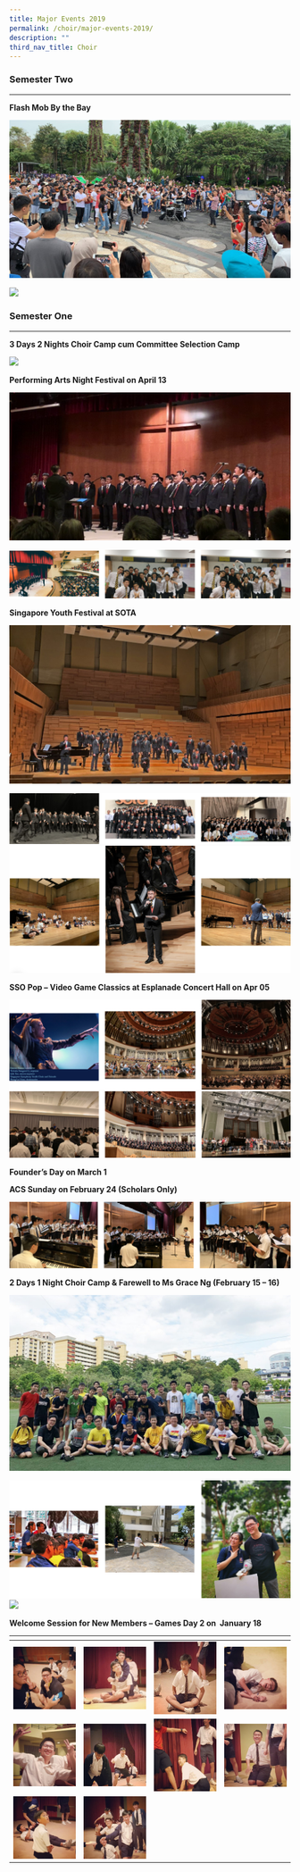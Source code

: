 ```yaml
---
title: Major Events 2019
permalink: /choir/major-events-2019/
description: ""
third_nav_title: Choir
---
```

### Semester Two

* * *

**Flash Mob By the Bay**

![](/images/HPTZ4622-1350x759.jpg)

![](/images/choir%201.png)

### Semester One

* * *
**3 Days 2 Nights Choir Camp cum Committee Selection Camp**

![](/images/choir%202.png)

**Performing Arts Night Festival on April 13**

![](/images/vlcsnap-2020-01-03-02h49m22s420-a.png)

![](/images/choir%203.png)

**Singapore Youth Festival at SOTA**

![](/images/IMG_8960a-1350x762.jpg)

![](/images/choir%204.png)
![](/images/choir%205.png)

**SSO Pop – Video Game Classics at Esplanade Concert Hall on Apr 05**

![](/images/choir%206.png)
![](/images/choir%207.png)

**Founder’s Day on March 1**

**ACS Sunday on February 24 (Scholars Only)**

![](/images/choir%208.png)

**2 Days 1 Night Choir Camp & Farewell to Ms Grace Ng (February 15 – 16)**

![](/images/Choir-Camp-Jan-2019-1350x845.jpg)

![](/images/choir%209.png)
![](/images/choir%2010.png)

**Welcome Session for New Members – Games Day 2 on  January 18**

<table>
<thead>
  <tr>
    <th style="width:200px"></th>
    <th style="width:200px"></th>
    <th style="width:200px"></th>
		<th style="width:200px"></th>
  </tr>
</thead>
<tbody>
  <tr>
    <td style ="text-align:center"><a href="/images/IMG_7143.jpg"> <img src="/images/IMG_7143.jpg" style="width:200px"></a></td>
    <td style ="text-align:center"><a href="/images/IMG_7144.jpg"> <img src="/images/IMG_7144.jpg" style="width:200px"></a></td>
    <td style ="text-align:center"><a href="/images/IMG_7145.jpg"> <img src="/images/IMG_7145.jpg" style="width:200px; height: 130px"></a></td>
    <td style ="text-align:center"><a href="/images/IMG_7146.jpg"> <img src="/images/IMG_7146.jpg" style="width:200px"></a></td>
  </tr>
	 <tr>
    <td style ="text-align:center"><a href="/images/IMG_7147.jpg"> <img src="/images/IMG_7147.jpg" style="width:200px"></a></td>
    <td style ="text-align:center"><a href="/images/IMG_7148.jpg"> <img src="/images/IMG_7148.jpg" style="width:200px"></a></td>
    <td style ="text-align:center"><a href="/images/IMG_7149.jpg"> <img src="/images/IMG_7149.jpg" style="width:200px; height: 130px"></a></td>
    <td style ="text-align:center"><a href="/images/IMG_7150.jpg"> <img src="/images/IMG_7150.jpg" style="width:200px"></a></td>
  </tr>
	<tr>
    <td style ="text-align:center"><a href="/images/IMG_7151.jpg"> <img src="/images/IMG_7151.jpg" style="width:200px"></a></td>
    <td style ="text-align:center"><a href="/images/IMG_7152.jpg"> <img src="/images/IMG_7152.jpg" style="width:200px"></a></td>
  </tr>
</tbody>
</table>

